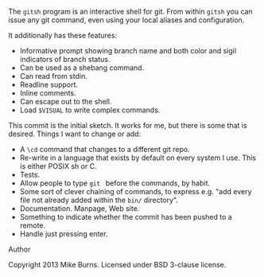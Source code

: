 The `gitsh` program is an interactive shell for git. From within `gitsh`
you can issue any git command, even using your local aliases and
configuration.

It additionally has these features:

- Informative prompt showing branch name and both color and sigil
  indicators of branch status.
- Can be used as a shebang command.
- Can read from stdin.
- Readline support.
- Inline comments.
- Can escape out to the shell.
- Load `$VISUAL` to write complex commands.

This commit is the initial sketch. It works for me, but there is some
that is desired. Things I want to change or add:

- A `\cd` command that changes to a different git repo.
- Re-write in a language that exists by default on every system I use.
  This is either POSIX sh or C.
- Tests.
- Allow people to type `git ` before the commands, by habit.
- Some sort of clever chaining of commands, to express e.g. "add every
  file not already added within the `bin/` directory".
- Documentation. Manpage, Web site.
- Something to indicate whether the commit has been pushed to a remote.
- Handle just pressing enter.

Author

Copyright 2013 Mike Burns. Licensed under BSD 3-clause license.
